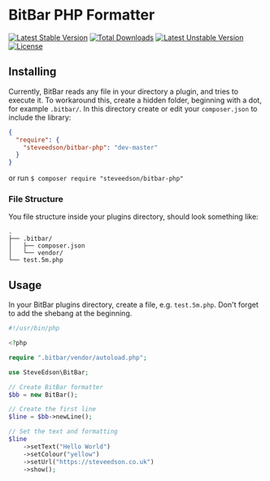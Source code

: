 # BitBar PHP Formatter

[![Latest Stable Version](https://poser.pugx.org/steveedson/bitbar-php/v/stable)](https://packagist.org/packages/steveedson/bitbar-php) [![Total Downloads](https://poser.pugx.org/steveedson/bitbar-php/downloads)](https://packagist.org/packages/steveedson/bitbar-php) [![Latest Unstable Version](https://poser.pugx.org/steveedson/bitbar-php/v/unstable)](https://packagist.org/packages/steveedson/bitbar-php) [![License](https://poser.pugx.org/steveedson/bitbar-php/license)](https://packagist.org/packages/steveedson/bitbar-php)

## Installing

Currently, BitBar reads any file in your directory a plugin, and tries to execute it. To workaround this, create a hidden folder, beginning with a dot, for example `.bitbar/`. In this directory create or edit your `composer.json` to include the library:


```json
{
  "require": {
    "steveedson/bitbar-php": "dev-master"
  }
}
```

or run `$ composer require "steveedson/bitbar-php"`

### File Structure

You file structure inside your plugins directory, should look something like:

```
.
├── .bitbar/
│   ├── composer.json
│   └── vendor/
└── test.5m.php
```

## Usage

In your BitBar plugins directory, create a file, e.g. `test.5m.php`. Don't forget to add the shebang at the beginning.

```php
#!/usr/bin/php

<?php

require ".bitbar/vendor/autoload.php";

use SteveEdson\BitBar;

// Create BitBar formatter
$bb = new BitBar();

// Create the first line
$line = $bb->newLine();

// Set the text and formatting
$line
    ->setText("Hello World")
    ->setColour("yellow")
    ->setUrl("https://steveedson.co.uk")
    ->show();
```

